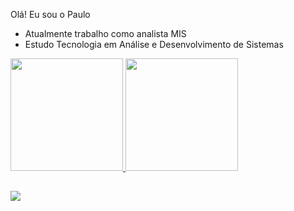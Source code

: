 Olá! Eu sou o Paulo
- Atualmente trabalho como analista MIS
- Estudo Tecnologia em Análise e Desenvolvimento de Sistemas

<div>
  <a href="https://github.com/Paul0Junior">
    <img height="180em" src="https://github-readme-stats.vercel.app/api?username=paul0junior&show_icons=true&theme=dark&include_all_comits=true&count_private=true"/>
      <img height="180em" src="https://github-readme-stats.vercel.app/api/top-langs/?username=paul0junior&layout=compact&theme=dark"/>
 </div>
    
 ##
    
 <div>
     <a href="http://www.linkedin.com/in/juniorpaulo" target="_blank"><img src="https://img.shields.io/badge/LinkedIn-0077B5?style=for-the-badge&logo=linkedin&logoColor=white" target="_blank" target="_blank"></a>
    </div>
    
  

